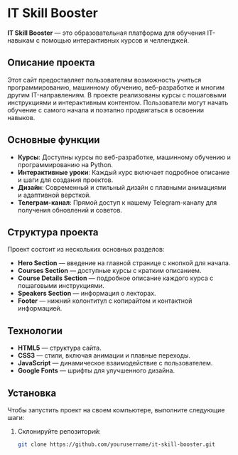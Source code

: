 # IT Skill Booster

**IT Skill Booster** — это образовательная платформа для обучения IT-навыкам с помощью интерактивных курсов и челленджей.

## Описание проекта

Этот сайт предоставляет пользователям возможность учиться программированию, машинному обучению, веб-разработке и многим другим IT-направлениям. В проекте реализованы курсы с пошаговыми инструкциями и интерактивным контентом. Пользователи могут начать обучение с самого начала и поэтапно продвигаться в освоении навыков.

## Основные функции

- **Курсы**: Доступны курсы по веб-разработке, машинному обучению и программированию на Python.
- **Интерактивные уроки**: Каждый курс включает подробное описание и шаги для создания проектов.
- **Дизайн**: Современный и стильный дизайн с плавными анимациями и адаптивной версткой.
- **Телеграм-канал**: Прямой доступ к нашему Telegram-каналу для получения обновлений и советов.

## Структура проекта

Проект состоит из нескольких основных разделов:

- **Hero Section** — введение на главной странице с кнопкой для начала.
- **Courses Section** — доступные курсы с кратким описанием.
- **Course Details Section** — подробное описание каждого курса с пошаговыми инструкциями.
- **Speakers Section** — информация о лекторах.
- **Footer** — нижний колонтитул с копирайтом и контактной информацией.

## Технологии

- **HTML5** — структура сайта.
- **CSS3** — стили, включая анимации и плавные переходы.
- **JavaScript** — динамическое взаимодействие с пользователем.
- **Google Fonts** — шрифты для улучшенного дизайна.

## Установка

Чтобы запустить проект на своем компьютере, выполните следующие шаги:

1. Склонируйте репозиторий:
   ```bash
   git clone https://github.com/yourusername/it-skill-booster.git
